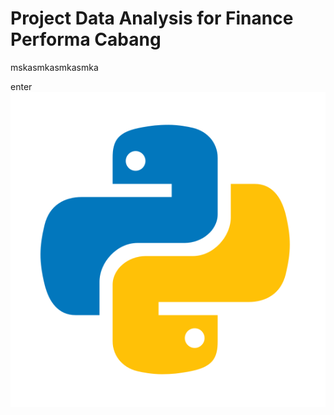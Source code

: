 # Project Data Analysis for Finance Performa Cabang
mskasmkasmkasmka

enter
![alt text](https://github.com/ahmadsupaidi11/Project-Data-Analysis-for-Finance-Performa-Cabang/blob/master/icons8-python-2048.png)
